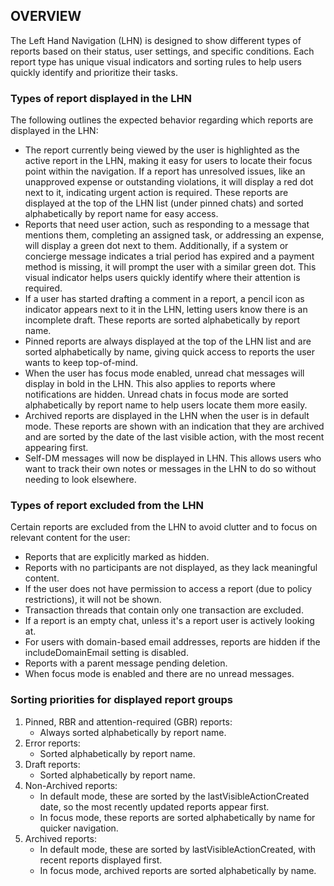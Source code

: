 ## OVERVIEW

The Left Hand Navigation (LHN) is designed to show different types of reports based on their status, user settings, and specific conditions. Each report type has unique visual indicators and sorting rules to help users quickly identify and prioritize their tasks.

### Types of report displayed in the LHN

The following outlines the expected behavior regarding which reports are displayed in the LHN:

- The report currently being viewed by the user is highlighted as the active report in the LHN, making it easy for users to locate their focus point within the navigation.
If a report has unresolved issues, like an unapproved expense or outstanding violations, it will display a red dot next to it, indicating urgent action is required. These reports are displayed at the top of the LHN list (under pinned chats) and sorted alphabetically by report name for easy access.
- Reports that need user action, such as responding to a message that mentions them, completing an assigned task, or addressing an expense, will display a green dot next to them.  Additionally, if a system or concierge message indicates a trial period has expired and a payment method is missing, it will prompt the user with a similar green dot. This visual indicator helps users quickly identify where their attention is required.
- If a user has started drafting a comment in a report, a pencil icon as indicator appears next to it in the LHN, letting users know there is an incomplete draft. These reports are sorted alphabetically by report name.
- Pinned reports are always displayed at the top of the LHN list and are sorted alphabetically by name, giving quick access to reports the user wants to keep top-of-mind.
- When the user has focus mode enabled, unread chat messages will display in bold in the LHN. This also applies to reports where notifications are hidden. Unread chats in focus mode are sorted alphabetically by report name to help users locate them more easily.
- Archived reports are displayed in the LHN when the user is in default mode. These reports are shown with an indication that they are archived and are sorted by the date of the last visible action, with the most recent appearing first.
- Self-DM messages will now be displayed in LHN. This allows users who want to track their own notes or messages in the LHN to do so without needing to look elsewhere.

### Types of report excluded from the LHN

Certain reports are excluded from the LHN to avoid clutter and to focus on relevant content for the user:

- Reports that are explicitly marked as hidden.
- Reports with no participants are not displayed, as they lack meaningful content.
- If the user does not have permission to access a report (due to policy restrictions), it will not be shown.
- Transaction threads that contain only one transaction are excluded.
- If a report is an empty chat, unless it's a report user is actively looking at.
- For users with domain-based email addresses, reports are hidden if the includeDomainEmail setting is disabled.
- Reports with a parent message pending deletion.
- When focus mode is enabled and there are no unread messages.

### Sorting priorities for displayed report groups

1. Pinned, RBR and attention-required (GBR) reports:
    - Always sorted alphabetically by report name.
2.  Error reports:
    - Sorted alphabetically by report name.
3.  Draft reports:
    - Sorted alphabetically by report name.
4. Non-Archived reports:
    - In default mode, these are sorted by the lastVisibleActionCreated date, so the most recently updated reports appear first.
    - In focus mode, these reports are sorted alphabetically by name for quicker navigation.
5. Archived reports:
    - In default mode, these are sorted by lastVisibleActionCreated, with recent reports displayed first.
    - In focus mode, archived reports are sorted alphabetically by name.
